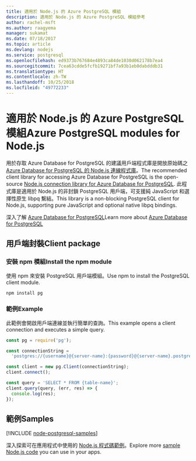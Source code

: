 ```yaml
---
title: 適用於 Node.js 的 Azure PostgreSQL 模組
description: 適用於 Node.js 的 Azure PostgreSQL 模組參考
author: rachel-msft
ms.author: raagyema
manager: sukamat
ms.date: 07/18/2017
ms.topic: article
ms.devlang: nodejs
ms.service: postgresql
ms.openlocfilehash: ed9373b767684e4893ca84de1030d062178b7ea4
ms.sourcegitcommit: 7cea63cdde5fcfb19271bf7a93b1eb0dabdddb31
ms.translationtype: HT
ms.contentlocale: zh-TW
ms.lasthandoff: 10/25/2018
ms.locfileid: "49772233"
---
```

# <a name="azure-postgresql-modules-for-nodejs"></a><span data-ttu-id="2ac60-103">適用於 Node.js 的 Azure PostgreSQL 模組</span><span class="sxs-lookup"><span data-stu-id="2ac60-103">Azure PostgreSQL modules for Node.js</span></span>

<span data-ttu-id="2ac60-104">用於存取 Azure Database for PostgreSQL 的建議用戶端程式庫是開放原始碼之 [Azure Database for PostgreSQL 的 Node.js 連線程式庫](https://www.npmjs.com/package/pg)。</span><span class="sxs-lookup"><span data-stu-id="2ac60-104">The recommended client library for accessing Azure Database for PostgreSQL is the open-source [Node.js connection library for Azure Database for PostgreSQL](https://www.npmjs.com/package/pg).</span></span> <span data-ttu-id="2ac60-105">此程式庫是適用於 Node.js 的非封鎖 PostgreSQL 用戶端，可支援純 JavaScript 和選擇性原生 libpq 繫結。</span><span class="sxs-lookup"><span data-stu-id="2ac60-105">This library is a non-blocking PostgreSQL client for Node.js, supporting pure JavaScript and optional native libpq bindings.</span></span>

<span data-ttu-id="2ac60-106">深入了解 [Azure Database for PostgreSQL](https://docs.microsoft.com/azure/postgresql/)</span><span class="sxs-lookup"><span data-stu-id="2ac60-106">Learn more about [Azure Database for PostgreSQL](https://docs.microsoft.com/azure/postgresql/)</span></span>

## <a name="client-package"></a><span data-ttu-id="2ac60-107">用戶端封裝</span><span class="sxs-lookup"><span data-stu-id="2ac60-107">Client package</span></span>

### <a name="install-the-npm-module"></a><span data-ttu-id="2ac60-108">安裝 npm 模組</span><span class="sxs-lookup"><span data-stu-id="2ac60-108">Install the npm module</span></span>

<span data-ttu-id="2ac60-109">使用 npm 來安裝 PostgreSQL 用戶端模組。</span><span class="sxs-lookup"><span data-stu-id="2ac60-109">Use npm to install the PostgreSQL client module.</span></span>

```bash
npm install pg
```   

### <a name="example"></a><span data-ttu-id="2ac60-110">範例</span><span class="sxs-lookup"><span data-stu-id="2ac60-110">Example</span></span>

<span data-ttu-id="2ac60-111">此範例會開啟用戶端連線並執行簡單的查詢。</span><span class="sxs-lookup"><span data-stu-id="2ac60-111">This example opens a client connection and executes a simple query.</span></span>

```javascript
const pg = require('pg');

const connectionString =
  'postgres://{username}@{server-name}:{password}@{server-name}.postgres.database.azure.com:5432/{database-name}?ssl=true';

const client = new pg.Client(connectionString);
client.connect();

const query = 'SELECT * FROM {table-name}';
client.query(query, (err, res) => {
  console.log(res);
});
```

## <a name="samples"></a><span data-ttu-id="2ac60-112">範例</span><span class="sxs-lookup"><span data-stu-id="2ac60-112">Samples</span></span>

[!INCLUDE [node-postgresql-samples](../docs-ref-conceptual/includes/postgresql-samples.md)]

<span data-ttu-id="2ac60-113">深入探索可在應用程式中使用的 [Node.js 程式碼範例](https://azure.microsoft.com/resources/samples/?platform=nodejs)。</span><span class="sxs-lookup"><span data-stu-id="2ac60-113">Explore more [sample Node.js code](https://azure.microsoft.com/resources/samples/?platform=nodejs) you can use in your apps.</span></span>
